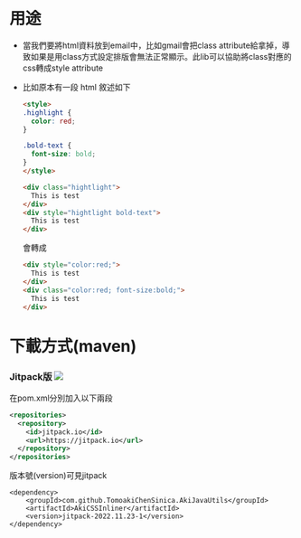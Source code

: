 # 用途
* 當我們要將html資料放到email中，比如gmail會把class attribute給拿掉，導致如果是用class方式設定排版會無法正常顯示。此lib可以協助將class對應的css轉成style attribute 
* 比如原本有一段 html 敘述如下
  ```html
  <style>
  .highlight {
    color: red;
  }

  .bold-text {
    font-size: bold;
  }
  </style>

  <div class="hightlight">
    This is test
  </div>
  <div style="hightlight bold-text">
    This is test
  </div>

  ```

  會轉成

  ```html
  <div style="color:red;">
    This is test
  </div>
  <div class="color:red; font-size:bold;">
    This is test
  </div>

  ```

# 下載方式(maven)

### Jitpack版  [![](https://jitpack.io/v/TomoakiChenSinica/AkiJavaUtils.svg)](https://jitpack.io/#TomoakiChenSinica/AkiJavaUtils)

在pom.xml分別加入以下兩段
```xml
<repositories>
  <repository>
	<id>jitpack.io</id>
	<url>https://jitpack.io</url>
  </repository>
</repositories>
```

版本號(version)可見jitpack
```
<dependency>
	<groupId>com.github.TomoakiChenSinica.AkiJavaUtils</groupId>
	<artifactId>AkiCSSInliner</artifactId>
	<version>jitpack-2022.11.23-1</version>
</dependency>
```

